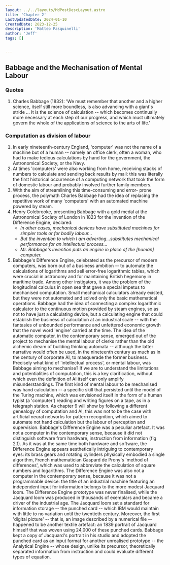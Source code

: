 ```yaml
---
layout: ../../layouts/MdPostDescLayout.astro
title: 'Chapter 2'
LastUpdatedDate: 2024-01-10
CreatedDate: 2023-12-25
description: 'Matteo Pasquinelli'
author: 'Jeff'
tags: []


---
```

## Babbage and the Mechanisation of Mental Labour
### Quotes
1. Charles Babbage (1832): 'We must remember that another and a higher science, itself still more boundless, is also advancing with a giant's stride ... It is the science of calculation -- which becomes continually more necessary at each step of our progress, and which must ultimately govern the whole of the applications of science to the arts of life.'

### Computation as division of labour

1. In early nineteenth-century England, 'computer' was not the name of a machine but of a human -- namely an office clerk, often a woman, who had to make tedious calculations by hand for the government, the Astronomical Society, or the Navy. 
1. At times 'computers' were also working from home, receiving stacks of numbers to calculate and sending back results by mail: this was literally the first historical occurrence of a computing network that took the form of domestic labour and probably involved further family members. 
1. With the aim of streamlining this time-consuming and error- prone process, the polymath Charles Babbage had the idea of replacing the repetitive work of many 'computers' with an automated machine powered by steam. 
1. Henry Colebrooke, presenting Babbage with a gold medal at the Astronomical Society of London in 1823 for the invention of the Difference Engine, declared: 
	* *In other cases, mechanical devices have substituted machines for simpler tools or for bodily labour...*
	* *But the invention to which I am adverting...substitutes mechanical performance for an intellectual process...*
	* *Mr. Babbage's invention puts an engine in place of the [human] computer.*
1. Babbage's Difference Engine, celebrated as the precursor of modern computers, was born out of a business ambition -- to automate the calculations of logarithms and sell error-free logarithmic tables, which were crucial in astronomy and for maintaining British hegemony in maritime trade. Among other instigators, it was the problem of the longitudinal calculus in open sea that gave a special impetus to mechanised computation. Small mechanical calculators already existed, but they were not automated and solved only the basic mathematical operations. Babbage had the idea of connecting a complex logarithmic calculator to the continuous motion provided by steam engines, so as not to have just a calculating device, but a calculating engine that could establish the business of calculation at an industrial scale -- with the fantasies of unbounded performance and unfettered economic growth that the novel word 'engine' carried at the time. The idea of the automatic computer, in the contemporary sense, emerged out of the project to mechanise the mental labour of clerks rather than the old alchemic dream of building thinking automata -- although the latter narrative would often be used, in the nineteenth century as much as in the century of corporate AI, to masquerade the former business. Precisely what kind of 'intellectual process', or mental labour, was Babbage aiming to mechanise? If we are to understand the limitations and potentialities of computation, this is a key clarification, without which even the definition of AI itself can only amplify misunderstandings. The first kind of mental labour to be mechanised was hand calculation -- a specific skill that persisted until the model of the Turing machine, which was envisioned itself in the form of a human typist (a 'computer') reading and writing figures on a tape, as in a telegraph station. As chapter 9 will show by following a different genealogy of computation and AI, this was not to be the case with artificial neural networks for pattern recognition, which aimed to automate not hand calculation but the labour of perception and supervision.  Babbage's Difference Engine was a peculiar artefact. It was not a computer in the contemporary sense, because it did not distinguish software from hardware, instruction from information (fig 2.1). As it was at the same time both hardware and software, the Difference Engine appears aesthetically intriguing to contemporary eyes: its brass gears and rotating cylinders physically embodied a single algorithm, French mathematician Gaspard de Prony's 'method of differences', which was used to abbreviate the calculation of square numbers and logarithms. The Difference Engine was also not a computer in the contemporary sense, because it was not a programmable device: the title of an industrial machine featuring an independent input for information belongs to the more modest Jacquard loom. The Difference Engine prototype was never finalised, while the Jacquard loom was produced in thousands of exemplars and became a driver of the industrial age. The Jacquard loom set a standard for information storage -- the punched card -- which IBM would maintain with little to no variation until the twentieth century. Moreover, the first 'digital picture' -- that is, an image described by a numerical file -- happened to be another textile artefact: an 1839 portrait of Jacquard himself that was woven using 24,000 of these punched cards. Babbage kept a copy of Jacquard's portrait in his studio and adopted the punched card as an input format for another unrealised prototype -- the Analytical Engine -- whose design, unlike its precursor, theoretically separated information from instruction and could evaluate different types of equation.
